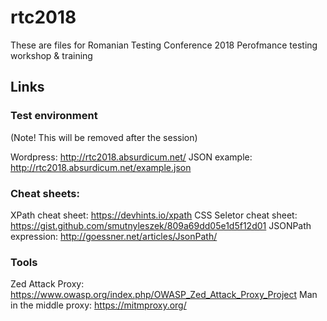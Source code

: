 # rtc2018
These are files for Romanian Testing Conference 2018 Perofmance testing workshop &amp; training

## Links

### Test environment

(Note! This will be removed after the session)

Wordpress: http://rtc2018.absurdicum.net/
JSON example: http://rtc2018.absurdicum.net/example.json

### Cheat sheets:

XPath cheat sheet: https://devhints.io/xpath
CSS Seletor cheat sheet: https://gist.github.com/smutnyleszek/809a69dd05e1d5f12d01
JSONPath expression: http://goessner.net/articles/JsonPath/

### Tools

Zed Attack Proxy: https://www.owasp.org/index.php/OWASP_Zed_Attack_Proxy_Project
Man in the middle proxy: https://mitmproxy.org/
